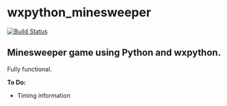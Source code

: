 # wxpython_minesweeper 
[![Build Status](https://travis-ci.org/fonsecapaulo/wxpython_minesweeper.svg?branch=master)](https://travis-ci.org/fonsecapaulo/wxpython_minesweeper)
## Minesweeper game using Python and wxpython.

Fully functional.

**To Do:**
- Timing information	
